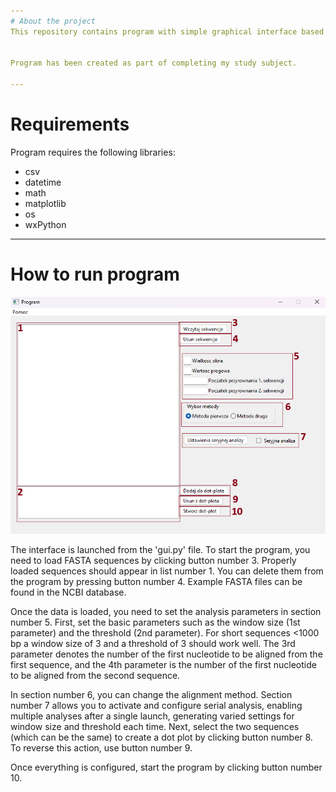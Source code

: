 ```yaml
---
# About the project
This repository contains program with simple graphical interface based on WX. Task of this program is to create dotplot from FASTA sequences.


Program has been created as part of completing my study subject.

---
```

# Requirements
Program requires the following libraries:
- csv
- datetime
- math
- matplotlib
- os
- wxPython

---
# How to run program
![menu](/readme_imgs/menu.png)

The interface is launched from the 'gui.py' file. To start the program, you need to load FASTA sequences by clicking button number 3. Properly loaded sequences should appear in list number 1. You can delete them from the program by pressing button number 4. Example FASTA files can be found in the NCBI database.

Once the data is loaded, you need to set the analysis parameters in section number 5. First, set the basic parameters such as the window size (1st parameter) and the threshold (2nd parameter). For short sequences <1000 bp a window size of 3 and a threshold of 3 should work well. The 3rd parameter denotes the number of the first nucleotide to be aligned from the first sequence, and the 4th parameter is the number of the first nucleotide to be aligned from the second sequence.

In section number 6, you can change the alignment method. Section number 7 allows you to activate and configure serial analysis, enabling multiple analyses after a single launch, generating varied settings for window size and threshold each time. Next, select the two sequences (which can be the same) to create a dot plot by clicking button number 8. To reverse this action, use button number 9.

Once everything is configured, start the program by clicking button number 10.
